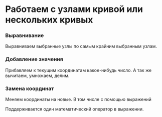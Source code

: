 # Работаем с узлами кривой или нескольких кривых

### Выравнивание

Выравниваем выбранные узлы по самым крайним выбранным узлам.

### Добавление значения

Прибавляем к текущим координатам какое-нибудь число. А так же вычитаем, умножаем, делим.

### Замена координат

Меняем координаты на новые. В том числе с помощью выражений

Поддерживается один математический оператор в выражении.